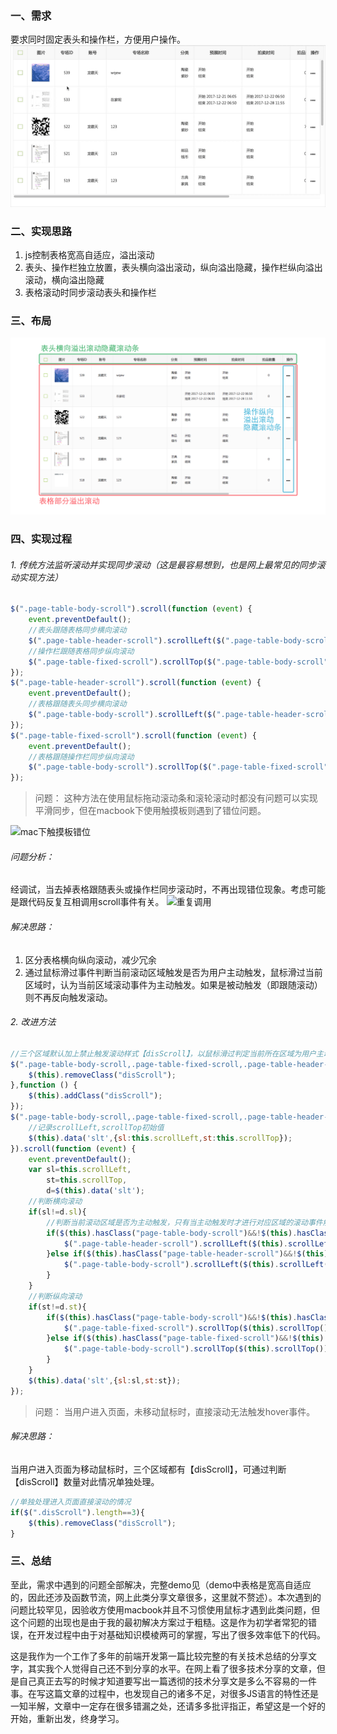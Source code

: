 ### 一、需求
要求同时固定表头和操作栏，方便用户操作。
![效果](resource/images/finish.gif) 

### 二、实现思路
1. js控制表格宽高自适应，溢出滚动
2. 表头、操作栏独立放置，表头横向溢出滚动，纵向溢出隐藏，操作栏纵向溢出滚动，横向溢出隐藏
3. 表格滚动时同步滚动表头和操作栏

### 三、布局
![布局](resource/images/layout.png)

### 四、实现过程
###### 1. 传统方法监听滚动并实现同步滚动（这是最容易想到，也是网上最常见的同步滚动实现方法）
```javascript
$(".page-table-body-scroll").scroll(function (event) {
    event.preventDefault();
    //表头跟随表格同步横向滚动
    $(".page-table-header-scroll").scrollLeft($(".page-table-body-scroll").scrollLeft());
    //操作栏跟随表格同步纵向滚动
    $(".page-table-fixed-scroll").scrollTop($(".page-table-body-scroll").scrollTop());
});
$(".page-table-header-scroll").scroll(function (event) {
    event.preventDefault();
    //表格跟随表头同步横向滚动
    $(".page-table-body-scroll").scrollLeft($(".page-table-header-scroll").scrollLeft());
});
$(".page-table-fixed-scroll").scroll(function (event) {
    event.preventDefault();
    //表格跟随操作栏同步纵向滚动
    $(".page-table-body-scroll").scrollTop($(".page-table-fixed-scroll").scrollTop());
});
```
> 问题：
这种方法在使用鼠标拖动滚动条和滚轮滚动时都没有问题可以实现平滑同步，但在macbook下使用触摸板则遇到了错位问题。

![mac下触摸板错位](http://upload-images.jianshu.io/upload_images/7226169-9c9d2d32b42cfed1.gif?imageMogr2/auto-orient/strip%7CimageView2/2/w/1240)
###### 问题分析：
经调试，当去掉表格跟随表头或操作栏同步滚动时，不再出现错位现象。考虑可能是跟代码反复互相调用scroll事件有关。
![重复调用](http://upload-images.jianshu.io/upload_images/7226169-669a31293dfc8645.png?imageMogr2/auto-orient/strip%7CimageView2/2/w/1240)
###### 解决思路：
1. 区分表格横向纵向滚动，减少冗余
2. 通过鼠标滑过事件判断当前滚动区域触发是否为用户主动触发，鼠标滑过当前区域时，认为当前区域滚动事件为主动触发。如果是被动触发（即跟随滚动）则不再反向触发滚动。

###### 2. 改进方法

```javascript
//三个区域默认加上禁止触发滚动样式【disScroll】，以鼠标滑过判定当前所在区域为用户主动触发移除【disScroll】
$(".page-table-body-scroll,.page-table-fixed-scroll,.page-table-header-scroll").hover(function () {
    $(this).removeClass("disScroll");
},function () {
    $(this).addClass("disScroll");
});
$(".page-table-body-scroll,.page-table-fixed-scroll,.page-table-header-scroll").each(function(){
    //记录scrollLeft,scrollTop初始值
    $(this).data('slt',{sl:this.scrollLeft,st:this.scrollTop});
}).scroll(function (event) {
    event.preventDefault();
    var sl=this.scrollLeft,
        st=this.scrollTop,
        d=$(this).data('slt');  
    //判断横向滚动
    if(sl!=d.sl){
        //判断当前滚动区域是否为主动触发，只有当主动触发时才进行对应区域的滚动事件触发
        if($(this).hasClass("page-table-body-scroll")&&!$(this).hasClass("disScroll")) {
            $(".page-table-header-scroll").scrollLeft($(this).scrollLeft());
        }else if($(this).hasClass("page-table-header-scroll")&&!$(this).hasClass("disScroll")) {
            $(".page-table-body-scroll").scrollLeft($(this).scrollLeft());
        }
    }
    //判断纵向滚动
    if(st!=d.st){
        if($(this).hasClass("page-table-body-scroll")&&!$(this).hasClass("disScroll")){
            $(".page-table-fixed-scroll").scrollTop($(this).scrollTop());
        }else if($(this).hasClass("page-table-fixed-scroll")&&!$(this).hasClass("disScroll")){
            $(".page-table-body-scroll").scrollTop($(this).scrollTop());
        }
    }
    $(this).data('slt',{sl:sl,st:st});
});
```
> 问题：
当用户进入页面，未移动鼠标时，直接滚动无法触发hover事件。
 
###### 解决思路：
当用户进入页面为移动鼠标时，三个区域都有【disScroll】，可通过判断【disScroll】数量对此情况单独处理。

```javascript
//单独处理进入页面直接滚动的情况
if($(".disScroll").length==3){
    $(this).removeClass("disScroll");
}
```
### 三、总结
至此，需求中遇到的问题全部解决，完整demo见（demo中表格是宽高自适应的，因此还涉及函数节流，网上此类分享文章很多，这里就不赘述）。本次遇到的问题比较罕见，因验收方使用macbook并且不习惯使用鼠标才遇到此类问题，但这个问题的出现也是由于我的最初解决方案过于粗糙。这是作为初学者常犯的错误，在开发过程中由于对基础知识模棱两可的掌握，写出了很多效率低下的代码。

这是我作为一个工作了多年的前端开发第一篇比较完整的有关技术总结的分享文字，其实我个人觉得自己还不到分享的水平。在网上看了很多技术分享的文章，但是自己真正去写的时候才知道要写出一篇透彻的技术分享文是多么不容易的一件事。在写这篇文章的过程中，也发现自己的诸多不足，对很多JS语言的特性还是一知半解，文章中一定存在很多错漏之处，还请多多批评指正，希望这是一个好的开始，重新出发，终身学习。
